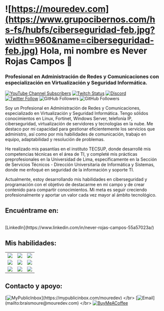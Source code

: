 # ![https://mouredev.com](https://www.grupocibernos.com/hs-fs/hubfs/ciberseguridad-feb.jpg?width=960&name=ciberseguridad-feb.jpg) Hola, mi nombre es Never Rojas Campos 👋
### Profesional en Administración de Redes y Comunicaciones con especialización en Virtualización y Seguridad Informática.

[![YouTube Channel Subscribers](https://img.shields.io/youtube/channel/subscribers/UCxPD7bsocoAMq8Dj18kmGyQ?style=social)](https://youtube.com/mouredevapps?sub_confirmation=1)
[![Twitch Status](https://img.shields.io/twitch/status/mouredev?style=social)](https://twitch.com/mouredev)
[![Discord](https://img.shields.io/discord/729672926432985098?style=social&label=Discord&logo=discord)](https://mouredev.com/discord)
[![Twitter Follow](https://img.shields.io/twitter/follow/mouredev?style=social)](https://twitter.com/mouredev)
![GitHub Followers](https://img.shields.io/github/followers/mouredev?style=social)
![GitHub Followers](https://img.shields.io/github/stars/mouredev?style=social)

Soy un Profesional en Administración de Redes y Comunicaciones, especializado en Virtualización y Seguridad Informática. Tengo sólidos conocimientos en Linux, Fortinet, Windows Server, telefonía IP, ciberseguridad, virtualización de servidores y tecnologías en la nube. Me destaco por mi capacidad para gestionar eficientemente los servicios que administro, así como por mis habilidades de comunicación, trabajo en equipo, adaptabilidad y resolución de problemas. 

He realizado mis pasantías en el instituto TECSUP, donde desarrollé mis competencias técnicas en el área de TI, y completé mis prácticas preprofesionales en la Universidad de Lima, específicamente en la Sección de Servicios Técnicos - Dirección Universitaria de Informática y Sistemas, donde me enfoqué en seguridad de la información y soporte TI.

Actualmente, estoy desarrollando mis habilidades en ciberseguridad y programación con el objetivo de destacarme en mi campo y de crear contenido para compartir conocimientos. Mi meta es seguir creciendo profesionalmente y aportar un valor cada vez mayor al ámbito tecnológico.

## Encuéntrame en:
</br>
[LinkedIn](https://www.linkedin.com/in/never-rojas-campos-55a57023a/)

## Mis habilidades:

<table style="width:100%">
<tr>
<td>
<a href="https://youtu.be/Kp4Mvapo5kc">
<img src="https://avplus.fi/app/uploads/2024/08/Microsoft-aiheuttaa-harmaita-hiuksia-Linux-kayttajille-uudella-paivityksellaan.png">
</a>
</td>
<td>
<a href="https://youtu.be/3UCZltG8iCY">
<img src="http://i3.ytimg.com/vi/3UCZltG8iCY/maxresdefault.jpg">
</a>
</td>
<td>
<a href="https://youtu.be/3GymExBkKjE">
<img src="http://i3.ytimg.com/vi/3GymExBkKjE/maxresdefault.jpg">
</a>
</td>
</tr>
<tr>
<td>
<a href="https://youtu.be/SavaU66KxQY">
<img src="http://i3.ytimg.com/vi/SavaU66KxQY/maxresdefault.jpg">
</a>
</td>
<td>
<a href="https://youtu.be/G0ga_YVQOaw">
<img src="http://i3.ytimg.com/vi/G0ga_YVQOaw/maxresdefault.jpg">
</a>
</td>
<td>
<a href="https://youtu.be/NJacVZx2fv8">
<img src="http://i3.ytimg.com/vi/NJacVZx2fv8/maxresdefault.jpg">
</a>
</td>
</tr>
<tr>
<td>
<a href="https://youtu.be/_y9qQZXE24A">
<img src="http://i3.ytimg.com/vi/_y9qQZXE24A/maxresdefault.jpg">
</a>
</td>
<td>
<a href="https://youtu.be/mIVbUb7shE8">
<img src="http://i3.ytimg.com/vi/mIVbUb7shE8/maxresdefault.jpg">
</a>
</td>
<td>
<a href="https://youtu.be/zFbTXe1yFGA">
<img src="http://i3.ytimg.com/vi/zFbTXe1yFGA/maxresdefault.jpg">
</a>
</td>
</tr>
</table>

## Contacto y apoyo:

[![MyPublicInbox](https://img.shields.io/badge/MyPublicInbox-MENSAJE+CAFÉ_(RESPUESTA_RÁPIDA)_Gracias!-orange?style=for-the-badge&logo=Microsoft+Outlook&logoColor=white&labelColor=101010)](https://mypublicinbox.com/mouredev)
</br>
[![Email](https://img.shields.io/badge/braismoure@mouredev.com-email_personal_(respuesta_lenta)-D14836?style=for-the-badge&logo=gmail&logoColor=white&labelColor=101010)](mailto:braismoure@mouredev.com)
</br>
[![BuyMeACoffee](https://img.shields.io/badge/Buy_Me_A_Coffee-apoya_mi_trabajo-FFDD00?style=for-the-badge&logo=buy-me-a-coffee&logoColor=white&labelColor=101010)](https://www.buymeacoffee.com/mouredev)
